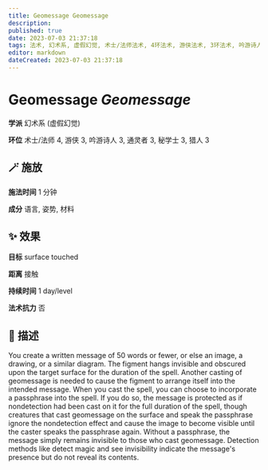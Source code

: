 ```yaml
---
title: Geomessage Geomessage
description: 
published: true
date: 2023-07-03 21:37:18
tags: 法术, 幻术系, 虚假幻觉, 术士/法师法术, 4环法术, 游侠法术, 3环法术, 吟游诗人法术, 通灵者法术, 秘学士法术, 猎人法术
editor: markdown
dateCreated: 2023-07-03 21:37:18
---
```


# **Geomessage** *Geomessage*

**学派** 幻术系 (虚假幻觉) 

**环位** 术士/法师 4, 游侠 3, 吟游诗人 3, 通灵者 3, 秘学士 3, 猎人 3

## 🪄 施放

**施法时间** 1 分钟

**成分** 语言, 姿势, 材料

## ✨ 效果 

**目标** surface touched 

**距离** 接触  

**持续时间** 1 day/level 

**法术抗力** 否

## 📖 描述

You create a written message of 50 words or fewer, or else an image, a drawing, or a similar diagram. The figment hangs invisible and obscured upon the target surface for the duration of the spell. Another casting of geomessage is needed to cause the figment to arrange itself into the intended message.  When you cast the spell, you can choose to incorporate a passphrase into the spell. If you do so, the message is protected as if nondetection had been cast on it for the full duration of the spell, though creatures that cast geomessage on the surface and speak the passphrase ignore the nondetection effect and cause the image to become visible until the caster speaks the passphrase again.  Without a passphrase, the message simply remains invisible to those who cast geomessage. Detection methods like detect magic and see invisibility indicate the message's presence but do not reveal its contents.
    